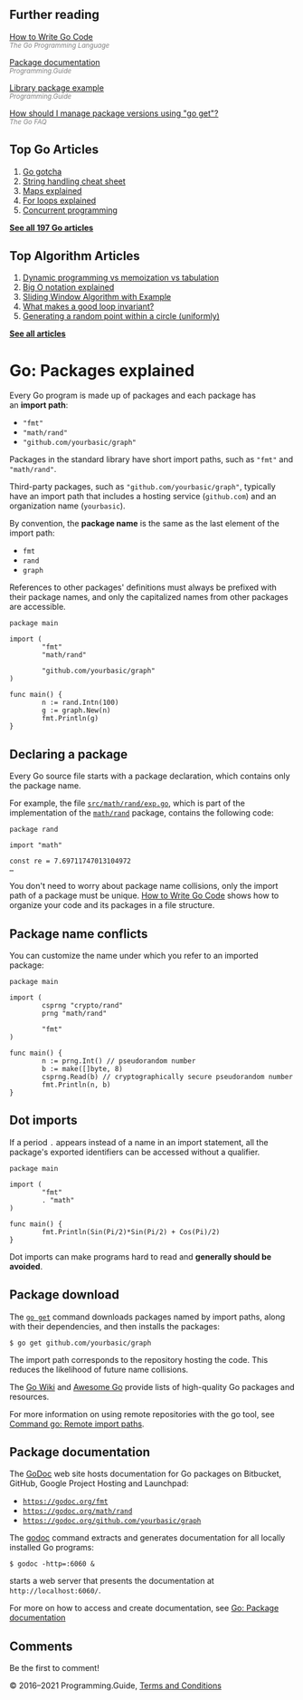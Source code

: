 <span class="underline"></span>

<span class="underline"></span>

Further reading
---------------

[How to Write Go Code](https://golang.org/doc/code.html)  
<span style="color: grey; font-style: italic; font-size: smaller">The Go Programming Language</span>

[Package documentation](package-documentation.html)  
<span style="color: grey; font-style: italic; font-size: smaller">Programming.Guide</span>

[Library package example](library-package-example-template.html)  
<span style="color: grey; font-style: italic; font-size: smaller">Programming.Guide</span>

[How should I manage package versions using "go get"?](https://golang.org/doc/faq#get_version)  
<span style="color: grey; font-style: italic; font-size: smaller">The Go FAQ</span>

Top Go Articles
---------------

1.  [Go gotcha](go-gotcha.html)
2.  [String handling cheat sheet](string-functions-reference-cheat-sheet.html)
3.  [Maps explained](maps-explained.html)
4.  [For loops explained](for-loop.html)
5.  [Concurrent programming](go-concurrency-tutorial.html)

[**See all 197 Go articles**](index.html)

<span class="underline"></span>

Top Algorithm Articles
----------------------

1.  [Dynamic programming vs memoization vs tabulation](../dynamic-programming-vs-memoization-vs-tabulation.html)
2.  [Big O notation explained](../big-o-notation-explained.html)
3.  [Sliding Window Algorithm with Example](../sliding-window-example.html)
4.  [What makes a good loop invariant?](../what-makes-a-good-loop-invariant.html)
5.  [Generating a random point within a circle (uniformly)](../random-point-within-circle.html)

[**See all articles**](../index.html)

Go: Packages explained
======================

Every Go program is made up of packages and each package has an **import path**:

-   `"fmt"`
-   `"math/rand"`
-   `"github.com/yourbasic/graph"`

Packages in the standard library have short import paths, such as `"fmt"` and `"math/rand"`.

Third-party packages, such as `"github.com/yourbasic/graph"`, typically have an import path that includes a hosting service (`github.com`) and an organization name (`yourbasic`).

By convention, the **package name** is the same as the last element of the import path:

-   `fmt`
-   `rand`
-   `graph`

References to other packages' definitions must always be prefixed with their package names, and only the capitalized names from other packages are accessible.

    package main

    import (
            "fmt"
            "math/rand"

            "github.com/yourbasic/graph"
    )

    func main() {
            n := rand.Intn(100)
            g := graph.New(n)
            fmt.Println(g)
    }

Declaring a package
-------------------

Every Go source file starts with a package declaration, which contains only the package name.

For example, the file [`src/math/rand/exp.go`](https://golang.org/src/math/rand/exp.go), which is part of the implementation of the [`math/rand`](https://golang.org/pkg/math/rand/) package, contains the following code:

    package rand
      
    import "math"
      
    const re = 7.69711747013104972
    …

You don't need to worry about package name collisions, only the import path of a package must be unique. [How to Write Go Code](https://golang.org/doc/code.html) shows how to organize your code and its packages in a file structure.

Package name conflicts
----------------------

You can customize the name under which you refer to an imported package:

    package main

    import (
            csprng "crypto/rand"
            prng "math/rand"

            "fmt"
    )

    func main() {
            n := prng.Int() // pseudorandom number
            b := make([]byte, 8)
            csprng.Read(b) // cryptographically secure pseudorandom number
            fmt.Println(n, b)
    }

Dot imports
-----------

If a period `.` appears instead of a name in an import statement, all the package's exported identifiers can be accessed without a qualifier.

    package main

    import (
            "fmt"
            . "math"
    )

    func main() {
            fmt.Println(Sin(Pi/2)*Sin(Pi/2) + Cos(Pi)/2)
    }

Dot imports can make programs hard to read and **generally should be avoided**.

Package download
----------------

The [`go get`](https://golang.org/cmd/go/#hdr-Download_and_install_packages_and_dependencies) command downloads packages named by import paths, along with their dependencies, and then installs the packages:

    $ go get github.com/yourbasic/graph

The import path corresponds to the repository hosting the code. This reduces the likelihood of future name collisions.

The [Go Wiki](https://github.com/golang/go/wiki/Projects) and [Awesome Go](https://github.com/avelino/awesome-go) provide lists of high-quality Go packages and resources.

For more information on using remote repositories with the go tool, see [Command go: Remote import paths](https://golang.org/cmd/go/#hdr-Remote_import_paths).

Package documentation
---------------------

The [GoDoc](https://godoc.org/) web site hosts documentation for Go packages on Bitbucket, GitHub, Google Project Hosting and Launchpad:

-   [`https://godoc.org/fmt`](https://godoc.org/fmt)
-   [`https://godoc.org/math/rand`](https://godoc.org/math/rand)
-   [`https://godoc.org/github.com/yourbasic/graph`](https://godoc.org/github.com/yourbasic/graph)

The [godoc](https://godoc.org/golang.org/x/tools/cmd/godoc) command extracts and generates documentation for all locally installed Go programs:

    $ godoc -http=:6060 &

starts a web server that presents the documentation at `http://localhost:6060/`.

For more on how to access and create documentation, see [Go: Package documentation](https://programming.guide/go/generate-download-documentation.html)

Comments
--------

Be the first to comment!

© 2016–2021 Programming.Guide, [Terms and Conditions](../terms-and-conditions.html)
